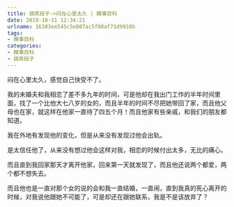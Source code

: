 ```yaml
---
title: 搞笑段子->闷在心里太久 | 糗事百科
date: 2019-10-31 12:34:21
urlname: 16303ee545c5e807ac5f00af71d9910b
tags: 
- 糗事百科
categories:
- 糗事百科
- 搞笑段子
---
```

闷在心里太久，感觉自己快受不了。

我的未婚夫和我相恋了差不多九年的时间，可是他却在我出门工作的半年时间里面，找了一个比他大七八岁的女的，而且半年的时间不尽把她带回了家，而且他父母也在家，就这样在他家一直待了四五个月！而且他家有些亲戚，和我们的朋友都知道。

我在外地有发现他的变化，但是从来没有发现过他会出轨。

是太信任他了，从来没有想过他会这样对我，相恋的时候付出太多，无比的痛心。

而且直到我回家那天才离开他家，回来第一天就发现了，而且他还说两个都爱，两个都不想失去。

而且他也是一直对那个女的说的会和我一直结婚，一直闹，直到我真的死心离开的时候，对我说他跟她不可能了，可是却还在跟她联系，我是不是该放弃了？


